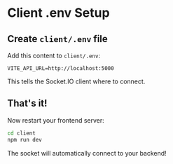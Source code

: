 # Client .env Setup

## Create `client/.env` file

Add this content to `client/.env`:

```env
VITE_API_URL=http://localhost:5000
```

This tells the Socket.IO client where to connect.

## That's it!

Now restart your frontend server:

```bash
cd client
npm run dev
```

The socket will automatically connect to your backend!

